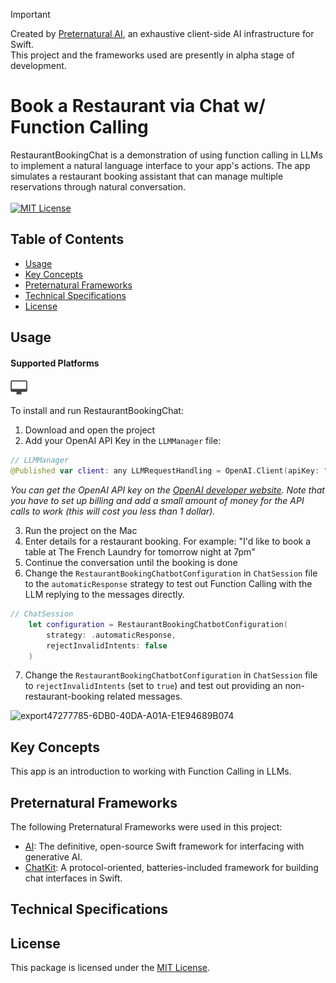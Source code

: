 > [!IMPORTANT]
> Created by [Preternatural AI](https://preternatural.ai/), an exhaustive client-side AI infrastructure for Swift.<br/>
> This project and the frameworks used are presently in alpha stage of development.

# Book a Restaurant via Chat w/ Function Calling

RestaurantBookingChat is a demonstration of using function calling in LLMs to implement a natural language interface to your app's actions. The app simulates a restaurant booking assistant that can manage multiple reservations through natural conversation.
<br/><br/>
[![MIT License](https://img.shields.io/badge/License-MIT-green.svg)](https://github.com/PreternaturalAI/AI/blob/main/LICENSE)

## Table of Contents
- [Usage](#usage)
- [Key Concepts](#key-concepts)
- [Preternatural Frameworks](#preternatural-frameworks)
- [Technical Specifications](#technical-specifications)
- [License](#license)

## Usage
#### Supported Platforms
<!-- macOS-->
<p align="left">
<picture>
  <source media="(prefers-color-scheme: dark)" srcset="https://raw.githubusercontent.com/PreternaturalAI/AI/main/Images/macos.svg">
  <source media="(prefers-color-scheme: light)" srcset="https://raw.githubusercontent.com/PreternaturalAI/AI/main/Images/macos-active.svg">
  <img alt="macos" src="https://raw.githubusercontent.com/PreternaturalAI/AI/main/Images/macos-active.svg" height="24">
</picture>&nbsp;
</p>

To install and run RestaurantBookingChat:
1. Download and open the project
2. Add your OpenAI API Key in the `LLMManager` file:

```swift
// LLMManager
@Published var client: any LLMRequestHandling = OpenAI.Client(apiKey: "YOUR_API_KEY")
```
*You can get the OpenAI API key on the [OpenAI developer website](https://platform.openai.com/). Note that you have to set up billing and add a small amount of money for the API calls to work (this will cost you less than 1 dollar).* 

3. Run the project on the Mac
4. Enter details for a restaurant booking. For example: "I'd like to book a table at The French Laundry for tomorrow night at 7pm"
5. Continue the conversation until the booking is done
6. Change the `RestaurantBookingChatbotConfiguration` in `ChatSession` file to the `automaticResponse` strategy to test out Function Calling with the LLM replying to the messages directly.
```swift
// ChatSession
    let configuration = RestaurantBookingChatbotConfiguration(
        strategy: .automaticResponse,
        rejectInvalidIntents: false
    )
```
7. Change the `RestaurantBookingChatbotConfiguration` in `ChatSession` file to `rejectInvalidIntents` (set to `true`) and test out providing an non-restaurant-booking related messages.
  
<img width="748" alt="export47277785-6DB0-40DA-A01A-E1E94689B074" src="https://github.com/user-attachments/assets/ff28b0af-e74c-422d-83d5-42fefdeb9de4" />

## Key Concepts
This app is an introduction to working with Function Calling in LLMs.

## Preternatural Frameworks
The following Preternatural Frameworks were used in this project: 
- [AI](https://github.com/PreternaturalAI/AI): The definitive, open-source Swift framework for interfacing with generative AI.
- [ChatKit](https://github.com/PreternaturalAI/ChatKit/): A protocol-oriented, batteries-included framework for building chat interfaces in Swift.

## Technical Specifications


## License

This package is licensed under the [MIT License](https://github.com/PreternaturalAI/AI/blob/main/LICENSE).





